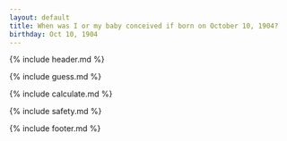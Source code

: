 ```yaml
---
layout: default
title: When was I or my baby conceived if born on October 10, 1904?
birthday: Oct 10, 1904
---
```


{% include header.md %}

{% include guess.md %}

{% include calculate.md %}

{% include safety.md %}

{% include footer.md %}




